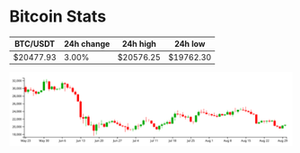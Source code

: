# Bitcoin Stats

BTC/USDT|24h change|24h high|24h low|
|---|---|---|---|
|$20477.93|3.00%|$20576.25|$19762.30|

<img src="./chart.svg">
